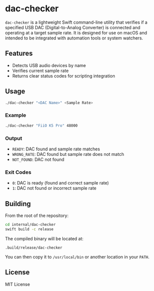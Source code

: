 # dac-checker

`dac-checker` is a lightweight Swift command-line utility that verifies if a specified USB DAC (Digital-to-Analog Converter) is connected and operating at a target sample rate. It is designed for use on macOS and intended to be integrated with automation tools or system watchers.

## Features

- Detects USB audio devices by name
- Verifies current sample rate
- Returns clear status codes for scripting integration

## Usage

```sh
./dac-checker "<DAC Name>" <Sample Rate>
```

### Example

```sh
./dac-checker "FiiO K5 Pro" 48000
```

### Output

- `READY`: DAC found and sample rate matches
- `WRONG_RATE`: DAC found but sample rate does not match
- `NOT_FOUND`: DAC not found

### Exit Codes

- `0`: DAC is ready (found and correct sample rate)
- `1`: DAC not found or incorrect sample rate

## Building

From the root of the repository:

```sh
cd internal/dac-checker
swift build -c release
```

The compiled binary will be located at:

```
.build/release/dac-checker
```

You can then copy it to `/usr/local/bin` or another location in your `PATH`.

## License

MIT License
